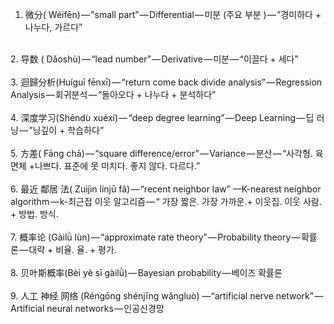 1. 微分( Wéifēn) — ”small part” — Differential — 미분 (주요 부분 ) — ”경미하다 + 나누다, 가르다” <br />
<br /> 
2. 导数 ( Dǎoshù) — “lead number” — Derivative — 미분 — “이끌다 + 세다”<br />
<br />
3. 迴歸分析(Huíguī fēnxī) — “return come back divide analysis” — Regression Analysis — 회귀분석 — “돌아오다 + 나누다 + 분석하다”<br />
<br />
4. 深度学习(Shēndù xuéxí) — “deep degree learning” — Deep Learning — 딥 러닝 — ”닝깊이 + 학습하다”<br />
<br />
5. 方差( Fāng chā) — “square difference/error” — Variance — 분산 — “사각형. 육면체 +나쁘다. 표준에 못 미치다. 좋지 않다. 다르다.”<br />
<br />
6. 最近 鄰居 法( Zuìjìn línjū fǎ) — “recent neighbor law” —K-nearest neighbor algorithm — k-최근접 이웃 알고리즘 — “ 가장 짧은. 가장 가까운.+ 이웃집. 이웃 사람. + 방법. 방식.<br />
<br />
7. 概率论 (Gàilǜ lùn) — “approximate rate theory” — Probability theory — 확률론 — 대략 + 비율. 율. + 평가.<br />
<br />
8. 贝叶斯概率(Bèi yè sī gàilǜ) — Bayesian probability — 베이즈 확률론<br />
<br />
9. 人工 神经 网络 (Réngōng shénjīng wǎngluò) —“artificial nerve network” — Artificial neural networks — 인공신경망<br />
